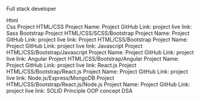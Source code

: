 Full stack developer

Html          
Css 
Project HTML/CSS
Project Name:                        Project  GitHub Link:                                  project live link:
Sass
Bootstrap
Project HTML/CSS/SCSS/Bootstrap
Project Name:                        Project  GitHub Link:                                  project live link:
Project HTML/CSS/Bootstrap
Project Name:                        Project  GitHub Link:                                  project live link:
Javascript
Project HTML/CSS/Bootstrap/Javascript
Project Name:                        Project  GitHub Link:                                  project live link:
Angular
Project HTML/CSS/Bootstrap/Angular
Project Name:                        Project  GitHub Link:                                  project live link:
React.js
Project HTML/CSS/Bootstrap/React.js
Project Name:                        Project  GitHub Link:                                  project live link:
Node.js/Express/MongoDB
Project HTML/CSS/Bootstrap/React.js/Node.js
Project Name:                        Project  GitHub Link:                                  project live link:
SOLID Principle
OOP concept
DSA



